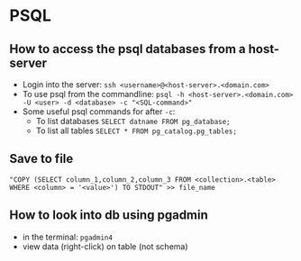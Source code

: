 # PSQL
## How to access the psql databases from a host-server

* Login into the server: `ssh <username>@<host-server>.<domain.com>`
* To use psql from the commandline: 
      `psql -h <host-server>.<domain.com> -U <user> -d <database> -c "<SQL-command>"`
* Some useful psql commands for after `-c`:
     * To list databases `SELECT datname FROM pg_database;`
     * To list all tables `SELECT * FROM pg_catalog.pg_tables;`
   
## Save to file 
`"COPY (SELECT column_1,column_2,column_3 FROM <collection>.<table> WHERE <column> = '<value>') TO STDOUT" >> file_name`

## How to look into db using pgadmin
* in the terminal: `pgadmin4`
* view data (right-click) on table (not schema)
